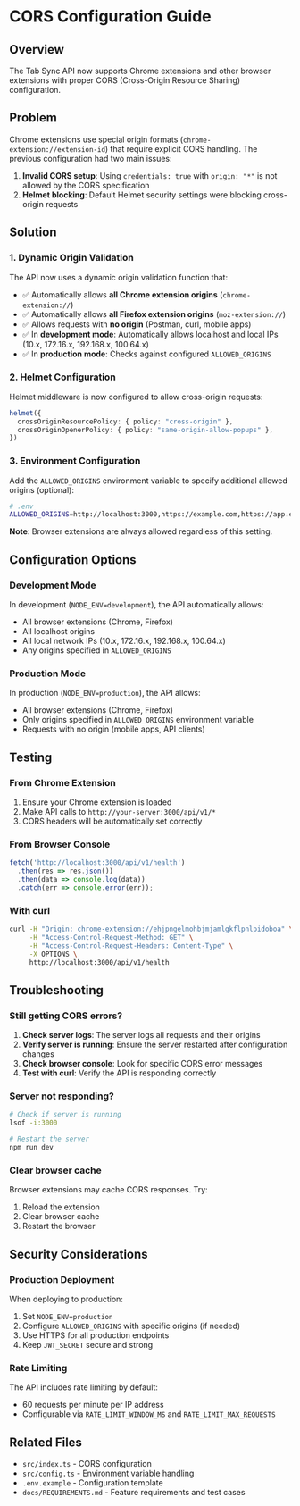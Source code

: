 # CORS Configuration Guide

## Overview

The Tab Sync API now supports Chrome extensions and other browser extensions with proper CORS (Cross-Origin Resource Sharing) configuration.

## Problem

Chrome extensions use special origin formats (`chrome-extension://extension-id`) that require explicit CORS handling. The previous configuration had two main issues:

1. **Invalid CORS setup**: Using `credentials: true` with `origin: "*"` is not allowed by the CORS specification
2. **Helmet blocking**: Default Helmet security settings were blocking cross-origin requests

## Solution

### 1. Dynamic Origin Validation

The API now uses a dynamic origin validation function that:

- ✅ Automatically allows **all Chrome extension origins** (`chrome-extension://`)
- ✅ Automatically allows **all Firefox extension origins** (`moz-extension://`)
- ✅ Allows requests with **no origin** (Postman, curl, mobile apps)
- ✅ In **development mode**: Automatically allows localhost and local IPs (10.x, 172.16.x, 192.168.x, 100.64.x)
- ✅ In **production mode**: Checks against configured `ALLOWED_ORIGINS`

### 2. Helmet Configuration

Helmet middleware is now configured to allow cross-origin requests:

```typescript
helmet({
  crossOriginResourcePolicy: { policy: "cross-origin" },
  crossOriginOpenerPolicy: { policy: "same-origin-allow-popups" },
})
```

### 3. Environment Configuration

Add the `ALLOWED_ORIGINS` environment variable to specify additional allowed origins (optional):

```bash
# .env
ALLOWED_ORIGINS=http://localhost:3000,https://example.com,https://app.example.com
```

**Note**: Browser extensions are always allowed regardless of this setting.

## Configuration Options

### Development Mode

In development (`NODE_ENV=development`), the API automatically allows:
- All browser extensions (Chrome, Firefox)
- All localhost origins
- All local network IPs (10.x, 172.16.x, 192.168.x, 100.64.x)
- Any origins specified in `ALLOWED_ORIGINS`

### Production Mode

In production (`NODE_ENV=production`), the API allows:
- All browser extensions (Chrome, Firefox)
- Only origins specified in `ALLOWED_ORIGINS` environment variable
- Requests with no origin (mobile apps, API clients)

## Testing

### From Chrome Extension

1. Ensure your Chrome extension is loaded
2. Make API calls to `http://your-server:3000/api/v1/*`
3. CORS headers will be automatically set correctly

### From Browser Console

```javascript
fetch('http://localhost:3000/api/v1/health')
  .then(res => res.json())
  .then(data => console.log(data))
  .catch(err => console.error(err));
```

### With curl

```bash
curl -H "Origin: chrome-extension://ehjpngelmohbjmjamlgkflpnlpidoboa" \
     -H "Access-Control-Request-Method: GET" \
     -H "Access-Control-Request-Headers: Content-Type" \
     -X OPTIONS \
     http://localhost:3000/api/v1/health
```

## Troubleshooting

### Still getting CORS errors?

1. **Check server logs**: The server logs all requests and their origins
2. **Verify server is running**: Ensure the server restarted after configuration changes
3. **Check browser console**: Look for specific CORS error messages
4. **Test with curl**: Verify the API is responding correctly

### Server not responding?

```bash
# Check if server is running
lsof -i:3000

# Restart the server
npm run dev
```

### Clear browser cache

Browser extensions may cache CORS responses. Try:
1. Reload the extension
2. Clear browser cache
3. Restart the browser

## Security Considerations

### Production Deployment

When deploying to production:

1. Set `NODE_ENV=production`
2. Configure `ALLOWED_ORIGINS` with specific origins (if needed)
3. Use HTTPS for all production endpoints
4. Keep `JWT_SECRET` secure and strong

### Rate Limiting

The API includes rate limiting by default:
- 60 requests per minute per IP address
- Configurable via `RATE_LIMIT_WINDOW_MS` and `RATE_LIMIT_MAX_REQUESTS`

## Related Files

- `src/index.ts` - CORS configuration
- `src/config.ts` - Environment variable handling
- `.env.example` - Configuration template
- `docs/REQUIREMENTS.md` - Feature requirements and test cases
